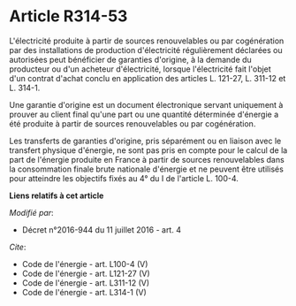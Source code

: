 # Article R314-53

L'électricité produite à partir de sources renouvelables ou par cogénération par des installations de production
d'électricité régulièrement déclarées ou autorisées peut bénéficier de garanties d'origine, à la demande du producteur ou
d'un acheteur d'électricité, lorsque l'électricité fait l'objet d'un contrat d'achat conclu en application des articles L.
121-27, L. 311-12 et L. 314-1. 

Une garantie d'origine est un document électronique servant uniquement à prouver au client final qu'une part ou une quantité
déterminée d'énergie a été produite à partir de sources renouvelables ou par cogénération. 

Les transferts de garanties d'origine, pris séparément ou en liaison avec le transfert physique d'énergie, ne sont pas pris
en compte pour le calcul de la part de l'énergie produite en France à partir de sources renouvelables dans la consommation
finale brute nationale d'énergie et ne peuvent être utilisés pour atteindre les objectifs fixés au 4° du I de l'article L.
100-4.

**Liens relatifs à cet article**

_Modifié par_:

  - Décret n°2016-944 du 11 juillet 2016 - art. 4

_Cite_:

  - Code de l'énergie - art. L100-4 (V)
  - Code de l'énergie - art. L121-27 (V)
  - Code de l'énergie - art. L311-12 (V)
  - Code de l'énergie - art. L314-1 (V)
